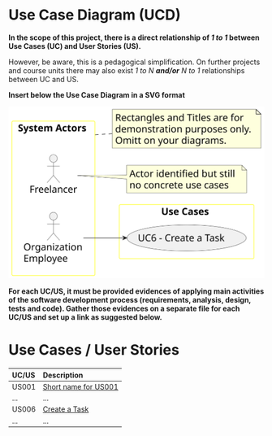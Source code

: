 # Use Case Diagram (UCD)

**In the scope of this project, there is a direct relationship of _1 to 1_ between Use Cases (UC) and User Stories (US).**

However, be aware, this is a pedagogical simplification. On further projects and course units there may also exist _1 to N **and/or** N to 1_ relationships between UC and US.

**Insert below the Use Case Diagram in a SVG format**

![Use Case Diagram](UCD.svg)

**For each UC/US, it must be provided evidences of applying main activities of the software development process (requirements, analysis, design, tests and code). Gather those evidences on a separate file for each UC/US and set up a link as suggested below.**

# Use Cases / User Stories

| UC/US | Description                                   |                   
|:------|:----------------------------------------------|
| US001 | [Short name for US001](../../us001/Readme.md) |
| ...   | ...                                           |
| US006 | [Create a Task](../../US006/README)        |
| ...   | ...                                           |
